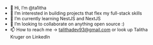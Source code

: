 - 👋 Hi, I’m @ta1itha
- 👀 I’m interested in building projects that flex my full-stack skills
- 🌱 I’m currently learning NestJS and NextJS
- 💞️ I’m looking to collaborate on anything open source :)
- 📫 How to reach me -> talithadev93@gmail.com or look up Talitha Kruger on LinkedIn

<!---
ta1itha/ta1itha is a ✨ special ✨ repository because its `README.md` (this file) appears on your GitHub profile.
You can click the Preview link to take a look at your changes.
--->

